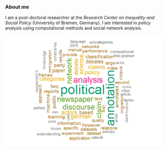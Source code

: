 
### About me

I am a post-doctoral researcher at the *Research Center on Inequality
and Social Policy* (University of Bremen, Germany). I am interested in
policy analysis using computational methods and social network analysis.

![](README_files/figure-gfm/unnamed-chunk-1-1.png)<!-- -->
